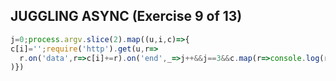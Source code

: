 ## JUGGLING ASYNC (Exercise 9 of 13)
```js
j=0;process.argv.slice(2).map((u,i,c)=>{
c[i]='';require('http').get(u,r=>
  r.on('data',r=>c[i]+=r).on('end',_=>j++&&j==3&&c.map(r=>console.log(r)))
)})
```
